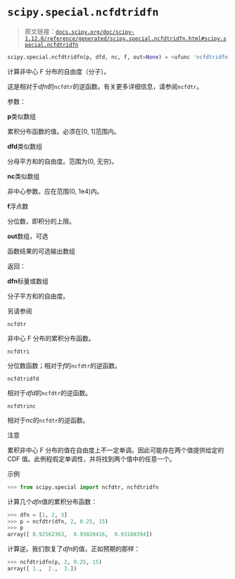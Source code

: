 # `scipy.special.ncfdtridfn`

> 原文链接：[`docs.scipy.org/doc/scipy-1.12.0/reference/generated/scipy.special.ncfdtridfn.html#scipy.special.ncfdtridfn`](https://docs.scipy.org/doc/scipy-1.12.0/reference/generated/scipy.special.ncfdtridfn.html#scipy.special.ncfdtridfn)

```py
scipy.special.ncfdtridfn(p, dfd, nc, f, out=None) = <ufunc 'ncfdtridfn'>
```

计算非中心 F 分布的自由度（分子）。

这是相对于*dfn*的`ncfdtr`的逆函数。有关更多详细信息，请参阅`ncfdtr`。

参数：

**p**类似数组

累积分布函数的值。必须在[0, 1]范围内。

**dfd**类似数组

分母平方和的自由度。范围为(0, 无穷)。

**nc**类似数组

非中心参数。应在范围(0, 1e4)内。

**f**浮点数

分位数，即积分的上限。

**out**数组，可选

函数结果的可选输出数组

返回：

**dfn**标量或数组

分子平方和的自由度。

另请参阅

`ncfdtr`

非中心 F 分布的累积分布函数。

`ncfdtri`

分位数函数；相对于*f*的`ncfdtr`的逆函数。

`ncfdtridfd`

相对于*dfd*的`ncfdtr`的逆函数。

`ncfdtrinc`

相对于*nc*的`ncfdtr`的逆函数。

注意

累积非中心 F 分布的值在自由度上不一定单调。因此可能存在两个值提供给定的 CDF 值。此例程假定单调性，并将找到两个值中的任意一个。

示例

```py
>>> from scipy.special import ncfdtr, ncfdtridfn 
```

计算几个*dfn*值的累积分布函数：

```py
>>> dfn = [1, 2, 3]
>>> p = ncfdtr(dfn, 2, 0.25, 15)
>>> p
array([ 0.92562363,  0.93020416,  0.93188394]) 
```

计算逆。我们恢复了*dfn*的值，正如预期的那样：

```py
>>> ncfdtridfn(p, 2, 0.25, 15)
array([ 1.,  2.,  3.]) 
```
